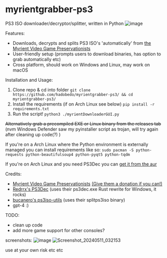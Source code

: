# myrientgrabber-ps3
PS3 ISO downloader/decryptor/splitter, written in Python
![image](https://github.com/hadobedo/myrientgrabber-ps3/assets/34556645/e9641da2-53ec-4915-bd7a-ebc916d398fc)


Features:
- Downloads, decrypts and splits PS3 ISO's 'automatically' from [the Myrient Video Game Preservationists](https://myrient.erista.me)
- User-friendly setup (prompts users to download binaries, has option to grab automatically etc)
- Cross platform, should work on Windows and Linux, may work on macOS

Installation and Usage:
1. Clone repo & cd into folder `git clone https://github.com/hadobedo/myrientgrabber-ps3/ && cd myrientgrabber-ps3/`
2. Install the requirements (if on Arch Linux see below) `pip install -r requirements.txt`
3. Run the script! `python3 ./myrientDownloaderGUI.py`

~~Alternatively grab a precompiled EXE or Linux binary from the releases tab~~ (nvm Windows Defender saw my pyinstaller script as trojan, will try again after cleaning up code(?) )

If you're on a Arch Linux where the Python environment is externally managed you can install requirements like so:
`sudo pacman -S python-requests python-beautifulsoup4 python-pyqt5 python-tqdm`

If you're on Arch Linux and you need PS3Dec you can [get it from the aur](https://aur.archlinux.org/packages/ps3dec-git)

Credits:
- [Myrient Video Game Preservationists](https://myrient.erista.me) [(Give them a donation if you can!)](https://myrient.erista.me/donate/])
- [Redrrx's PS3Dec](https://github.com/Redrrx/ps3dec) (uses their ps3dec.exe Rust rewrite for Windows, it rocks)
- [bucanero's ps3iso-utils](https://github.com/bucanero/ps3iso-utils) (uses their splitps3iso binary)
- gpt-4 :)

TODO:
- clean up code
- add more game support for other consoles?

screenshots:
![image](https://github.com/hadobedo/myrientgrabber-ps3/assets/34556645/a1c6401e-a54c-4d2b-b2c9-1346165fcb88)
![Screenshot_20240511_032153](https://github.com/hadobedo/myrientgrabber-ps3/assets/34556645/a2be69ad-424f-45da-a6b3-db06519d65a4)


use at your own risk etc etc
